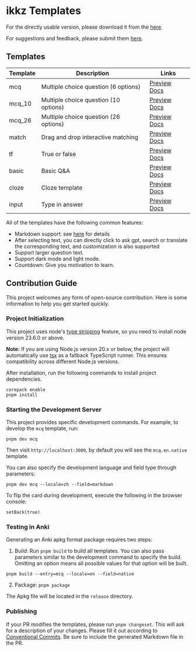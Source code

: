 # ikkz Templates

For the directly usable version, please download it from the [here](https://template.ikkz.fun).

For suggestions and feedback, please submit them [here](https://github.com/ikkz/anki-template/issues).

## Templates

| Template | Description                           | Links                                                                                                         |
| -------- | ------------------------------------- | ------------------------------------------------------------------------------------------------------------- |
| mcq      | Multiple choice question (6 options)  | [Preview](https://template.ikkz.fun/?template=mcq.en.native) [Docs](https://template.ikkz.fun/docs/mcq)       |
| mcq_10   | Multiple choice question (10 options) | [Preview](https://template.ikkz.fun/?template=mcq_10.en.native) [Docs](https://template.ikkz.fun/docs/mcq) |
| mcq_26   | Multiple choice question (26 options) | [Preview](https://template.ikkz.fun/?template=mcq_26.en.native) [Docs](https://template.ikkz.fun/docs/mcq) |
| match    | Drag and drop interactive matching    | [Preview](https://template.ikkz.fun/?template=match.en.native) [Docs](https://template.ikkz.fun/docs/match)   |
| tf       | True or false                         | [Preview](https://template.ikkz.fun/?template=tf.en.native) [Docs](https://template.ikkz.fun/docs/tf)         |
| basic    | Basic Q&A                             | [Preview](https://template.ikkz.fun/?template=basic.en.native) [Docs](https://template.ikkz.fun/docs/basic)   |
| cloze    | Cloze template                        | [Preview](https://template.ikkz.fun/?template=cloze.en.native) [Docs](https://template.ikkz.fun/docs/cloze)   |
| input    | Type in answer                        | [Preview](https://template.ikkz.fun/?template=input.en.native) [Docs](https://template.ikkz.fun/docs/input)   |

All of the templates have the following common features:

- Markdown support: see [here](https://template.ikkz.fun/docs/markdown) for details
- After selecting text, you can directly click to ask gpt, search or translate the corresponding text, and customization is also supported
- Support larger question text.
- Support dark mode and light mode.
- Countdown: Give you motivation to learn.

## Contribution Guide

This project welcomes any form of open-source contribution. Here is some information to help you get started quickly.

### Project Initialization

This project uses node's [type stripping](https://nodejs.org/en/learn/typescript/run-natively) feature, so you need to install node version 23.6.0 or above.

**Note:** If you are using Node.js version 20.x or below, the project will automatically use [tsx](https://tsx.is/) as a fallback TypeScript runner. This ensures compatibility across different Node.js versions.

After installation, run the following commands to install project dependencies.

```
corepack enable
pnpm install
```

### Starting the Development Server

This project provides specific development commands. For example, to develop the `mcq` template, run:

```
pnpm dev mcq
```

Then visit `http://localhost:3000`, by default you will see the `mcq.en.native` template.

You can also specify the development language and field type through parameters:

```
pnpm dev mcq --locale=zh --field=markdown
```

To flip the card during development, execute the following in the browser console:

```
setBack(true)
```

### Testing in Anki

Generating an Anki apkg format package requires two steps:
1. Build: Run `pnpm build` to build all templates. You can also pass parameters similar to the development command to specify the build. Omitting an option means all possible values for that option will be built.

```
pnpm build --entry=mcq --locale=en --field=native
```

2. Package: `pnpm package`

The Apkg file will be located in the `release` directory.

### Publishing

If your PR modifies the templates, please run `pnpm changeset`. This will ask for a description of your changes. Please fill it out according to [Conventional Commits](https://www.conventionalcommits.org/en/v1.0.0/). Be sure to include the generated Markdown file in the PR.
